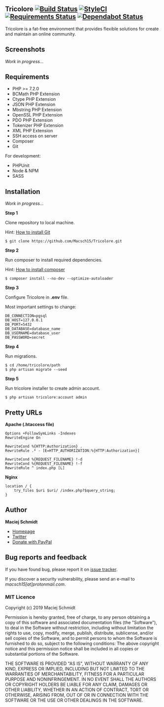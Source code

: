 ## Tricolore [![Build Status](https://travis-ci.org/Macsch15/Tricolore.svg?branch=master)](https://travis-ci.org/Macsch15/Tricolore) [![StyleCI](https://github.styleci.io/repos/21590926/shield?branch=master)](https://github.styleci.io/repos/21590926) [![Requirements Status](https://requires.io/github/Macsch15/Tricolore/requirements.svg?branch=master)](https://requires.io/github/Macsch15/Tricolore/requirements/?branch=master) [![Dependabot Status](https://api.dependabot.com/badges/status?host=github&repo=Macsch15/Tricolore)](https://dependabot.com)

Tricolore is a fat-free environment that provides flexible solutions for create and maintain an online community.

## Screenshots
*Work in progress...*

## Requirements
- PHP >= 7.2.0
- BCMath PHP Extension
- Ctype PHP Extension
- JSON PHP Extension
- Mbstring PHP Extension
- OpenSSL PHP Extension
- PDO PHP Extension
- Tokenizer PHP Extension
- XML PHP Extension
- SSH access on server
- Composer
- Git

For development:
- PHPUnit
- Node & NPM
- SASS

## Installation
*Work in progress...*

**Step 1**

Clone repository to local machine.

Hint: [How to install Git](https://git-scm.com/book/en/v2/Getting-Started-Installing-Git "Git")

```
$ git clone https://github.com/Macsch15/Tricolore.git
```

**Step 2**

Run composer to install required dependencies.

Hint: [How to install composer](https://getcomposer.org/doc/00-intro.md "Composer")

```
$ composer install --no-dev --optimize-autoloader
```

**Step 3**

Configure Tricolore in **.env** file.

Most important settings to change:
```
DB_CONNECTION=pgsql
DB_HOST=127.0.0.1
DB_PORT=5432
DB_DATABASE=database_name
DB_USERNAME=database_user
DB_PASSWORD=secret
```

**Step 4**

Run migrations.
```
$ cd /home/tricolore/path
$ php artisan migrate --seed
```

**Step 5**

Run tricolore installer to create admin account.
```
$ php artisan tricolore:account admin
```


## Pretty URLs
**Apache (.htaccess file)**
```
Options +FollowSymLinks -Indexes
RewriteEngine On

RewriteCond %{HTTP:Authorization} .
RewriteRule .* - [E=HTTP_AUTHORIZATION:%{HTTP:Authorization}]

RewriteCond %{REQUEST_FILENAME} !-d
RewriteCond %{REQUEST_FILENAME} !-f
RewriteRule ^ index.php [L]
```

**Nginx**
```
location / {
    try_files $uri $uri/ /index.php?$query_string;
}
```

## Author
**Maciej Schmidt**
- [Homepage](https://www.macsch15.pl/ "Homepage")
- [Twitter](https://twitter.com/Macsch15 "Twitter")
- [Donate with PayPal](https://www.paypal.me/MaciejSchmidt "Donate with PayPal")

## Bug reports and feedback
If you have found bug, please report it on [issue tracker](https://github.com/Macsch15/Tricolore/issues "issue tracker").

If you discover a security vulnerability, please send an e-mail to *macsch15[at]protonmail.com*.

### MIT Licence

Copyright (c) 2019 Maciej Schmidt

Permission is hereby granted, free of charge, to any person obtaining a copy 
of this software and associated documentation files (the "Software"), to deal
in the Software without restriction, including without limitation the rights
to use, copy, modify, merge, publish, distribute, sublicense, and/or sell
copies of the Software, and to permit persons to whom the Software is furnished
to do so, subject to the following conditions:
The above copyright notice and this permission notice shall be included in all
copies or substantial portions of the Software.

THE SOFTWARE IS PROVIDED "AS IS", WITHOUT WARRANTY OF ANY KIND, EXPRESS OR
IMPLIED, INCLUDING BUT NOT LIMITED TO THE WARRANTIES OF MERCHANTABILITY,
FITNESS FOR A PARTICULAR PURPOSE AND NONINFRINGEMENT. IN NO EVENT SHALL THE
AUTHORS OR COPYRIGHT HOLDERS BE LIABLE FOR ANY CLAIM, DAMAGES OR OTHER
LIABILITY, WHETHER IN AN ACTION OF CONTRACT, TORT OR OTHERWISE, ARISING FROM,
OUT OF OR IN CONNECTION WITH THE SOFTWARE OR THE USE OR OTHER DEALINGS IN
THE SOFTWARE.
